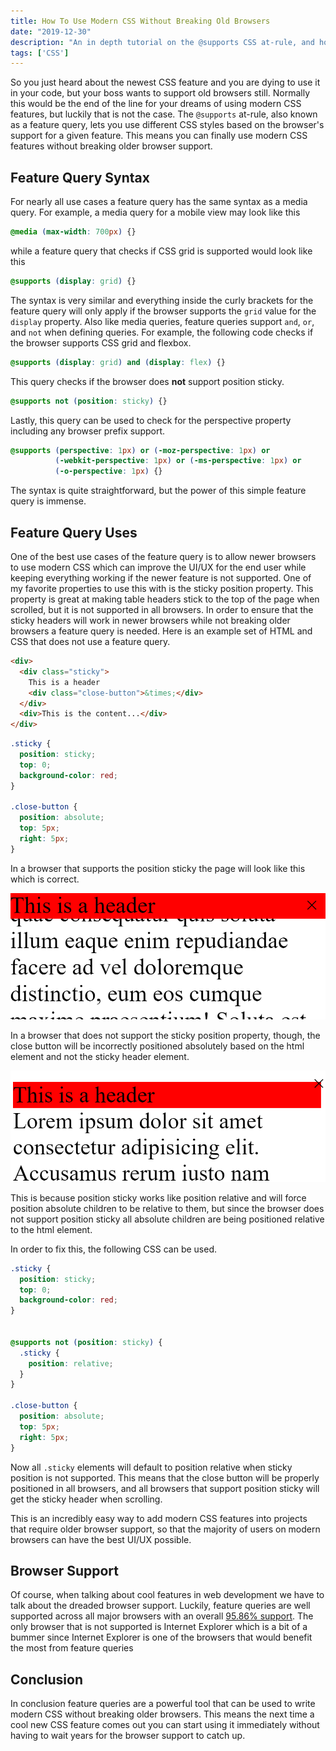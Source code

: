 ```yaml
---
title: How To Use Modern CSS Without Breaking Old Browsers
date: "2019-12-30"
description: "An in depth tutorial on the @supports CSS at-rule, and how it can be used to write modern CSS without breaking older browser support."
tags: ['CSS']
---
```


So you just heard about the newest CSS feature and you are dying to use it in your code, but your boss wants to support old browsers still. Normally this would be the end of the line for your dreams of using modern CSS features, but luckily that is not the case. The `@supports` at-rule, also known as a feature query, lets you use different CSS styles based on the browser's support for a given feature. This means you can finally use modern CSS features without breaking older browser support.

## Feature Query Syntax

For nearly all use cases a feature query has the same syntax as a media query. For example, a media query for a mobile view may look like this
```css
@media (max-width: 700px) {}
```
while a feature query that checks if CSS grid is supported would look like this
```css
@supports (display: grid) {}
```
The syntax is very similar and everything inside the curly brackets for the feature query will only apply if the browser supports the `grid` value for the `display` property. Also like media queries, feature queries support `and`, `or`, and `not` when defining queries. For example, the following code checks if the browser supports CSS grid and flexbox.
```css
@supports (display: grid) and (display: flex) {}
```

This query checks if the browser does **not** support position sticky.
```css
@supports not (position: sticky) {}
```

Lastly, this query can be used to check for the perspective property including any browser prefix support.

```css
@supports (perspective: 1px) or (-moz-perspective: 1px) or
          (-webkit-perspective: 1px) or (-ms-perspective: 1px) or
          (-o-perspective: 1px) {}
```

The syntax is quite straightforward, but the power of this simple feature query is immense.

## Feature Query Uses

One of the best use cases of the feature query is to allow newer browsers to use modern CSS which can improve the UI/UX for the end user while keeping everything working if the newer feature is not supported. One of my favorite properties to use this with is the sticky position property. This property is great at making table headers stick to the top of the page when scrolled, but it is not supported in all browsers. In order to ensure that the sticky headers will work in newer browsers while not breaking older browsers a feature query is needed. Here is an example set of HTML and CSS that does not use a feature query.

```html
<div>
  <div class="sticky">
    This is a header
    <div class="close-button">&times;</div>
  </div>
  <div>This is the content...</div>
</div>
```

```css
.sticky {
  position: sticky;
  top: 0;
  background-color: red;
}

.close-button {
  position: absolute;
  top: 5px;
  right: 5px;
}
```

In a browser that supports the position sticky the page will look like this which is correct.

![Header with sticky position](images/sticky-header-working.png)

In a browser that does not support the sticky position property, though, the close button will be incorrectly positioned absolutely based on the html element and not the sticky header element.

![Header without sticky position](images/sticky-header-not-working.png)

This is because position sticky works like position relative and will force position absolute children to be relative to them, but since the browser does not support position sticky all absolute children are being positioned relative to the html element.

In order to fix this, the following CSS can be used.

```css
.sticky {
  position: sticky;
  top: 0;
  background-color: red;
}


@supports not (position: sticky) {
  .sticky {
    position: relative;
  }
}

.close-button {
  position: absolute;
  top: 5px;
  right: 5px;
}
```

Now all `.sticky` elements will default to position relative when sticky position is not supported. This means that the close button will be properly positioned in all browsers, and all browsers that support position sticky will get the sticky header when scrolling.

This is an incredibly easy way to add modern CSS features into projects that require older browser support, so that the majority of users on modern browsers can have the best UI/UX possible.

## Browser Support

Of course, when talking about cool features in web development we have to talk about the dreaded browser support. Luckily, feature queries are well supported across all major browsers with an overall [95.86% support](https://caniuse.com/#feat=css-featurequeries). The only browser that is not supported is Internet Explorer which is a bit of a bummer since Internet Explorer is one of the browsers that would benefit the most from feature queries

## Conclusion

In conclusion feature queries are a powerful tool that can be used to write modern CSS without breaking older browsers. This means the next time a cool new CSS feature comes out you can start using it immediately without having to wait years for the browser support to catch up.